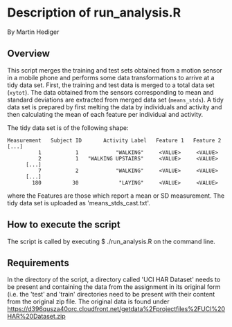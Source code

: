 # Description of run_analysis.R

By Martin Hediger

## Overview
This script merges the training and test sets obtained
from a motion sensor in a mobile phone and performs some
data transformations to arrive at a tidy data set.
First, the training and test data is merged to a total data set
(`xytot`). The data obtained from the sensors corresponding 
to mean and standard deviations are extracted from merged data
set (`means_stds`).
A tidy data set is prepared by first melting the data by
individuals and activity and then calculating the mean of
each feature per individual and activity.

The tidy data set is of the following shape:

```
Measurement   Subject ID       Activity Label   Feature 1   Feature 2   [...] 
          1           1            "WALKING"     <VALUE>     <VALUE>
          2           1   "WALKING UPSTAIRS"     <VALUE>     <VALUE>
      [...]
          7           2            "WALKING"     <VALUE>     <VALUE>
      [...]
        180          30             "LAYING"     <VALUE>     <VALUE>
```

where the Features are those which report a mean or SD measurement.
The tidy data set is uploaded as 'means_stds_cast.txt'.


## How to execute the script
The script is called by executing
$ ./run_analysis.R
on the command line.


## Requirements
In the directory of the script, a directory
called 'UCI HAR Dataset' needs to be present and
containing the data from the assignment in its
original form (i.e. the 'test' and 'train' directories
need to be present with their content from the original
zip file. The original data is found under
https://d396qusza40orc.cloudfront.net/getdata%2Fprojectfiles%2FUCI%20HAR%20Dataset.zip 
